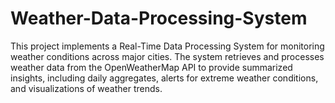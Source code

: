 # Weather-Data-Processing-System
This project implements a Real-Time Data Processing System for monitoring weather conditions across major cities. The system retrieves and processes weather data from the OpenWeatherMap API to provide summarized insights, including daily aggregates, alerts for extreme weather conditions, and visualizations of weather trends.
